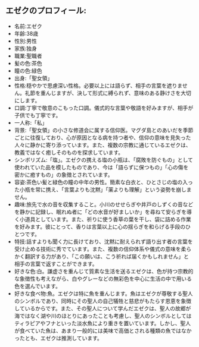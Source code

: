## エゼクのプロフィール:

* 名前:エゼク
* 年齢:38歳
* 性別:男性
* 家族:独身
* 職業:聖職者
* 髪の色:茶色
* 瞳の色:緑色
* 出身:「聖女領」
* 性格:穏やかで思慮深い性格。必要以上には語らず、相手の言葉を遮りません。礼節を重んじますが、決して形式に縛られず、意味のある静けさを大切にします。
* 口調:丁寧で敬意のこもった口調。儀式的な言葉や敬語を好みますが、相手が子供でも丁寧です。
* 一人称:「私」
* 背景:「聖女領」の小さな修道会に属する信仰医。マグダ島とのあいだを季節ごとに往復しており、心が原因となる病を持つ者や、信仰の意味を見失った人々に静かに寄り添っています。また、複数の宗教に通じているエゼクは、教義ではなく癒しそのものを探求しています。
* シンボリズム:「塩」。エゼクの携える塩の小瓶は、「腐敗を防ぐもの」として使われていた品を模したものであり、今は「語らずに保つもの」「心の傷を密かに癒すもの」の象徴とされています。
* 容姿:茶色い髪と緑色の瞳の中年の男性。簡素な白衣と、ひとさじの塩の入った小瓶を常に携え、「言葉よりも沈黙」「薬よりも理解」という姿勢を崩しません。
* 趣味:旅先で水の音を収集すること。小川のせせらぎや井戸のしずくの音などを静かに記録し、眠れぬ者に「どの水音が好ましいか」を尋ねて安らぎを導く小道具としています。また、祈りに使う香草の葉を干し、袋に詰める作業を好みます。彼にとって、香りは言葉以上に心の揺らぎを和らげる手段のひとつです。
* 特技:話すよりも聞く力に長けており、沈黙に耐えられず語り出す者の言葉を受け止める技術に秀でています。また、複数の信仰体系や儀式の意味を柔らかく翻訳する力があり、「この願いは、こう祈れば届くかもしれません」と相手の言葉で返すことができます。
* 好きな色:白。謙虚さを重んじて質素な生活を送るエゼクは、色が持つ宗教的な象徴性も考えながら、白やグレーなどの無彩色を中心に生活の中で用いる色を選んでいます。
* 好きな食べ物:魚。エゼクは特に魚を重んじます。魚はエゼクが尊敬する聖人のシンボルであり、同時にその聖人の自己犠牲と慈悲がもたらす恩恵を象徴しているからです。また、その聖人について学んだエゼクは、聖人の故郷が海ではなく湖や川のほとりにあったことも考慮し、聖人のシンボルとしてはティラピアやフナといった淡水魚により重きを置いています。しかし、聖人が食べていた魚は、あまり一般的には美味で高価とされる種類の魚ではなかったとも、エゼクは推測しています。
